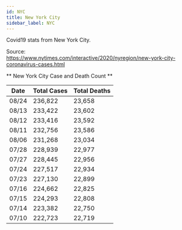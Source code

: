 ```yaml
---
id: NYC
title: New York City
sidebar_label: NYC
---
```


Covid19 stats from New York City.

Source:  
https://www.nytimes.com/interactive/2020/nyregion/new-york-city-coronavirus-cases.html

** New York City Case and Death Count **

| Date  | Total Cases | Total Deaths |
| ----- | ----------- | ------------ |
| 08/24 | 236,822     | 23,658       |
| 08/13 | 233,422     | 23,602       |
| 08/12 | 233,416     | 23,592       |
| 08/11 | 232,756     | 23,586       |
| 08/06 | 231,268     | 23,034       |
| 07/28 | 228,939     | 22,977       |
| 07/27 | 228,445     | 22,956       |
| 07/24 | 227,517     | 22,934       |
| 07/23 | 227,130     | 22,899       |
| 07/16 | 224,662     | 22,825       |
| 07/15 | 224,293     | 22,808       |
| 07/14 | 223,382     | 22,750       |
| 07/10 | 222,723     | 22,719       |
